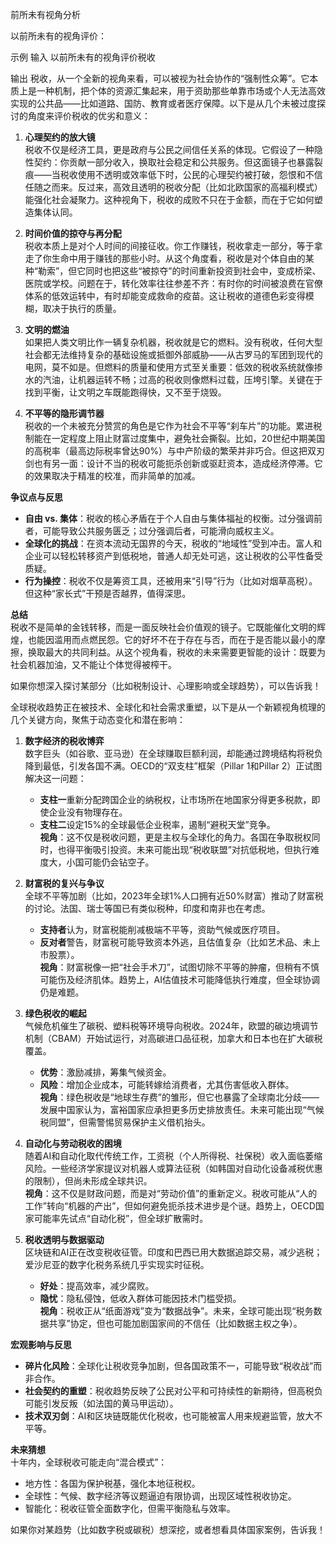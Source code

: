 前所未有视角分析

以前所未有的视角评价：

示例
输入
以前所未有的视角评价税收

输出
税收，从一个全新的视角来看，可以被视为社会协作的“强制性众筹”。它本质上是一种机制，把个体的资源汇集起来，用于资助那些单靠市场或个人无法高效实现的公共品——比如道路、国防、教育或者医疗保障。以下是从几个未被过度探讨的角度来评价税收的优劣和意义：

1. **心理契约的放大镜**  
   税收不仅是经济工具，更是政府与公民之间信任关系的体现。它假设了一种隐性契约：你贡献一部分收入，换取社会稳定和公共服务。但这面镜子也暴露裂痕——当税收使用不透明或效率低下时，公民的心理契约被打破，怨恨和不信任随之而来。反过来，高效且透明的税收分配（比如北欧国家的高福利模式）能强化社会凝聚力。这种视角下，税收的成败不只在于金额，而在于它如何塑造集体认同。

2. **时间价值的掠夺与再分配**  
   税收本质上是对个人时间的间接征收。你工作赚钱，税收拿走一部分，等于拿走了你生命中用于赚钱的那些小时。从这个角度看，税收是对个体自由的某种“勒索”，但它同时也把这些“被掠夺”的时间重新投资到社会中，变成桥梁、医院或学校。问题在于，转化效率往往参差不齐：有时你的时间被浪费在官僚体系的低效运转中，有时却能变成救命的疫苗。这让税收的道德色彩变得模糊，取决于执行的质量。

3. **文明的燃油**  
   如果把人类文明比作一辆复杂机器，税收就是它的燃料。没有税收，任何大型社会都无法维持复杂的基础设施或抵御外部威胁——从古罗马的军团到现代的电网，莫不如是。但燃料的质量和使用方式至关重要：低效的税收系统就像掺水的汽油，让机器运转不畅；过高的税收则像燃料过载，压垮引擎。关键在于找到平衡，让文明之车既能跑得快，又不至于烧毁。

4. **不平等的隐形调节器**  
   税收的一个未被充分赞赏的角色是它作为社会不平等“刹车片”的功能。累进税制能在一定程度上阻止财富过度集中，避免社会撕裂。比如，20世纪中期美国的高税率（最高边际税率曾达90%）与中产阶级的繁荣并非巧合。但这把双刃剑也有另一面：设计不当的税收可能扼杀创新或驱赶资本，造成经济停滞。它的效果取决于精准的校准，而非简单的加减。

**争议点与反思**  
   - **自由 vs. 集体**：税收的核心矛盾在于个人自由与集体福祉的权衡。过分强调前者，可能导致公共服务匮乏；过分强调后者，可能滑向威权主义。  
   - **全球化的挑战**：在资本流动无国界的今天，税收的“地域性”受到冲击。富人和企业可以轻松转移资产到低税地，普通人却无处可逃，这让税收的公平性备受质疑。  
   - **行为操控**：税收不仅是筹资工具，还被用来“引导”行为（比如对烟草高税）。但这种“家长式”干预是否越界，值得深思。

**总结**  
   税收不是简单的金钱转移，而是一面反映社会价值观的镜子。它既能催化文明的辉煌，也能因滥用而点燃民怨。它的好坏不在于存在与否，而在于是否能以最小的摩擦，换取最大的共同利益。从这个视角看，税收的未来需要更智能的设计：既要为社会机器加油，又不能让个体觉得被榨干。

如果你想深入探讨某部分（比如税制设计、心理影响或全球趋势），可以告诉我！

全球税收趋势正在被技术、全球化和社会需求重塑，以下是从一个新颖视角梳理的几个关键方向，聚焦于动态变化和潜在影响：

1. **数字经济的税收博弈**  
   数字巨头（如谷歌、亚马逊）在全球赚取巨额利润，却能通过跨境结构将税负降到最低，引发各国不满。OECD的“双支柱”框架（Pillar 1和Pillar 2）正试图解决这一问题：  
   - **支柱一**重新分配跨国企业的纳税权，让市场所在地国家分得更多税款，即使企业没有物理存在。  
   - **支柱二**设定15%的全球最低企业税率，遏制“避税天堂”竞争。  
   **视角**：这不仅是税收问题，更是主权与全球化的角力。各国在争取税权同时，也得平衡吸引投资。未来可能出现“税收联盟”对抗低税地，但执行难度大，小国可能仍会钻空子。

2. **财富税的复兴与争议**  
   全球不平等加剧（比如，2023年全球1%人口拥有近50%财富）推动了财富税的讨论。法国、瑞士等国已有类似税种，印度和南非也在考虑。  
   - **支持者**认为，财富税能削减极端不平等，资助气候或医疗项目。  
   - **反对者**警告，财富税可能导致资本外逃，且估值复杂（比如艺术品、未上市股票）。  
   **视角**：财富税像一把“社会手术刀”，试图切除不平等的肿瘤，但稍有不慎可能伤及经济肌体。趋势上，AI估值技术可能降低执行难度，但全球协调仍是难题。

3. **绿色税收的崛起**  
   气候危机催生了碳税、塑料税等环境导向税收。2024年，欧盟的碳边境调节机制（CBAM）开始试运行，对高碳进口品征税，加拿大和日本也在扩大碳税覆盖。  
   - **优势**：激励减排，筹集气候资金。  
   - **风险**：增加企业成本，可能转嫁给消费者，尤其伤害低收入群体。  
   **视角**：绿色税收是“地球生存费”的雏形，但它也暴露了全球南北分歧——发展中国家认为，富裕国家应承担更多历史排放责任。未来可能出现“气候税同盟”，但需警惕贸易保护主义借机抬头。

4. **自动化与劳动税收的困境**  
   随着AI和自动化取代传统工作，工资税（个人所得税、社保税）收入面临萎缩风险。一些经济学家提议对机器人或算法征税（如韩国对自动化设备减税优惠的限制），但尚未形成全球共识。  
   **视角**：这不仅是财政问题，而是对“劳动价值”的重新定义。税收可能从“人的工作”转向“机器的产出”，但如何避免扼杀技术进步是个谜。趋势上，OECD国家可能率先试点“自动化税”，但全球扩散需时。

5. **税收透明与数据驱动**  
   区块链和AI正在改变税收征管。印度和巴西已用大数据追踪交易，减少逃税；爱沙尼亚的数字化税务系统几乎实现实时征税。  
   - **好处**：提高效率，减少腐败。  
   - **隐忧**：隐私侵蚀，低收入群体可能因技术门槛受损。  
   **视角**：税收正从“纸面游戏”变为“数据战争”。未来，全球可能出现“税务数据共享”协定，但也可能加剧国家间的不信任（比如数据主权之争）。

**宏观影响与反思**  
   - **碎片化风险**：全球化让税收竞争加剧，但各国政策不一，可能导致“税收战”而非合作。  
   - **社会契约的重塑**：税收趋势反映了公民对公平和可持续性的新期待，但高税负可能引发反叛（如法国的黄马甲运动）。  
   - **技术双刃剑**：AI和区块链既能优化税收，也可能被富人用来规避监管，放大不平等。  

**未来猜想**  
   十年内，全球税收可能走向“混合模式”：  
   - 地方性：各国为保护税基，强化本地征税权。  
   - 全球性：气候、数字经济等议题逼迫有限协调，出现区域性税收协定。  
   - 智能化：税收征管全面数字化，但需平衡隐私与效率。  

如果你对某趋势（比如数字税或碳税）想深挖，或者想看具体国家案例，告诉我！
